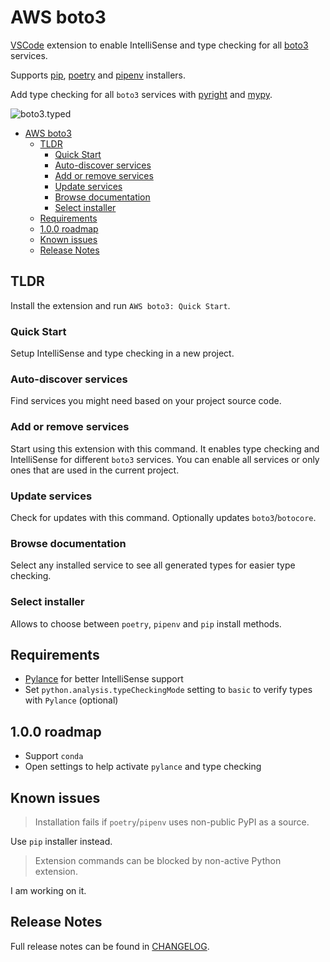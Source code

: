 # AWS boto3

[VSCode](https://code.visualstudio.com/) extension to enable IntelliSense and type checking for all [boto3](https://boto3.amazonaws.com/v1/documentation/api/latest/index.html) services.

Supports [pip](https://pypi.org/project/pip/), [poetry](https://python-poetry.org/) and [pipenv](https://pypi.org/project/pipenv/) installers.

Add type checking for all `boto3` services with [pyright](https://github.com/microsoft/pyright) and [mypy](http://mypy-lang.org/).

![boto3.typed](https://raw.githubusercontent.com/vemel/mypy_boto3_builder/master/logo.png)

- [AWS boto3](#aws-boto3)
  - [TLDR](#tldr)
    - [Quick Start](#quick-start)
    - [Auto-discover services](#auto-discover-services)
    - [Add or remove services](#add-or-remove-services)
    - [Update services](#update-services)
    - [Browse documentation](#browse-documentation)
    - [Select installer](#select-installer)
  - [Requirements](#requirements)
  - [1.0.0 roadmap](#100-roadmap)
  - [Known issues](#known-issues)
  - [Release Notes](#release-notes)

## TLDR

Install the extension and run `AWS boto3: Quick Start`.

### Quick Start

Setup IntelliSense and type checking in a new project.

### Auto-discover services

Find services you might need based on your project source code.

### Add or remove services

Start using this extension with this command.
It enables type checking and IntelliSense for different `boto3` services.
You can enable all services or only ones that are used in the current project.

### Update services

Check for updates with this command.
Optionally updates `boto3`/`botocore`.

### Browse documentation

Select any installed service to see all generated types for easier type checking.

### Select installer

Allows to choose between `poetry`, `pipenv` and `pip` install methods.

## Requirements

- [Pylance](https://marketplace.visualstudio.com/items?itemName=ms-python.vscode-pylance)
  for better IntelliSense support
- Set `python.analysis.typeCheckingMode` setting to `basic` to verify types with `Pylance` (optional)

## 1.0.0 roadmap

- Support `conda`
- Open settings to help activate `pylance` and type checking

## Known issues

> Installation fails if `poetry`/`pipenv` uses non-public PyPI as a source.

Use `pip` installer instead.

> Extension commands can be blocked by non-active Python extension.

I am working on it.

## Release Notes

Full release notes can be found in [CHANGELOG](./CHANGELOG.md).
